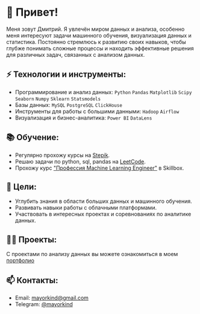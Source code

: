 # 👋 Привет! 
Меня зовут Дмитрий. Я увлечён миром данных и анализа, особенно меня интересуют задачи машинного обучения, визуализация данных и статистика. Постоянно стремлюсь к развитию своих навыков, чтобы глубже понимать сложные процессы и находить эффективные решения для различных задач, связанных с анализом данных.

## ⚡ Технологии и инструменты:
- Программирование и анализ данных: `Python` `Pandas` `Matplotlib` `Scipy` `Seaborn` `Numpy` `Sklearn` `Statsmodels`
- Базы данных: `MySQL` `PostgreSQL` `ClickHouse`
- Инструменты для работы с большими данными: `Hadoop` `Airflow`
- Визуализация и бизнес-аналитика: `Power BI` `DataLens`

## 📚 Обучение:
- Регулярно прохожу курсы на [Stepik](https://stepik.org/users/650976827/profile).
- Решаю задачи по python, sql, pandas на [LeetCode](https://leetcode.com/u/dimayo/).
- Прохожу курс ["Профессия Machine Learning Engineer"](https://skillbox.ru/course/profession-machine-learning/) в Skillbox.

## 🎯 Цели:
- Углубить знания в области больших данных и машинного обучения.
- Развивать навыки работы с облачными платформами.
- Участвовать в интересных проектах и соревнованиях по аналитике данных.

## 👨‍💻 Проекты:
С проектами по анализу данных вы можете ознакомиться в моем [портфолио](https://github.com/Dimayo/data_analyst_portfolio)

## 📫 Контакты:
- Email: mayorkind@gmail.com
- Telegram: [@mayorkind](https://t.me/mayorkind)
